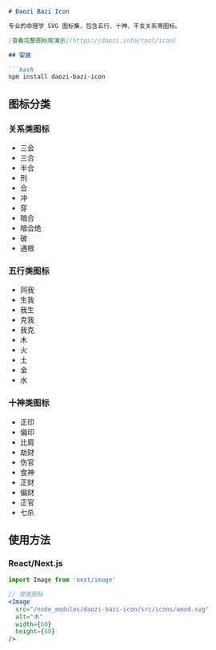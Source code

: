 ```markdown
# Daozi Bazi Icon

专业的命理学 SVG 图标集，包含五行、十神、干支关系等图标。

[查看完整图标库演示](https://daozi.info/tool/icon)

## 安装

```bash
npm install daozi-bazi-icon
```

## 图标分类

### 关系类图标
- 三会
- 三合  
- 半合
- 刑
- 合 
- 冲
- 穿
- 暗合
- 暗合绝
- 破
- 通根

### 五行类图标
- 同我
- 生我
- 我生
- 克我
- 我克
- 木
- 火
- 土
- 金
- 水

### 十神类图标
- 正印
- 偏印
- 比肩
- 劫财
- 伤官
- 食神
- 正财
- 偏财
- 正官
- 七杀

## 使用方法

### React/Next.js 

```jsx
import Image from 'next/image'

// 使用图标
<Image 
  src="/node_modules/daozi-bazi-icon/src/icons/wood.svg"
  alt="木" 
  width={60}
  height={60}
/>
```

